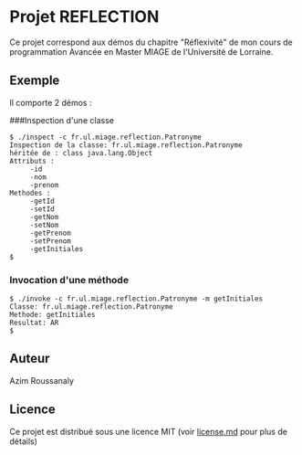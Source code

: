 # Projet REFLECTION

Ce projet correspond aux démos du chapitre "Réflexivité"  de mon cours de programmation Avancée en Master MIAGE de l'Université de Lorraine.

## Exemple
Il comporte 2 démos :

###Inspection d'une classe

````console
$ ./inspect -c fr.ul.miage.reflection.Patronyme
Inspection de la classe: fr.ul.miage.reflection.Patronyme 
héritée de : class java.lang.Object 
Attributs :
	 -id 
	 -nom 
	 -prenom 
Methodes :
	 -getId 
	 -setId 
	 -getNom 
	 -setNom 
	 -getPrenom 
	 -setPrenom 
	 -getInitiales 
$ 
````

### Invocation d'une méthode

````console
$ ./invoke -c fr.ul.miage.reflection.Patronyme -m getInitiales
Classe: fr.ul.miage.reflection.Patronyme
Methode: getInitiales
Resultat: AR
$ 
````



## Auteur

Azim Roussanaly

## Licence

Ce projet est distribué sous une licence MIT
(voir [license.md](license.md) pour plus de détails)

